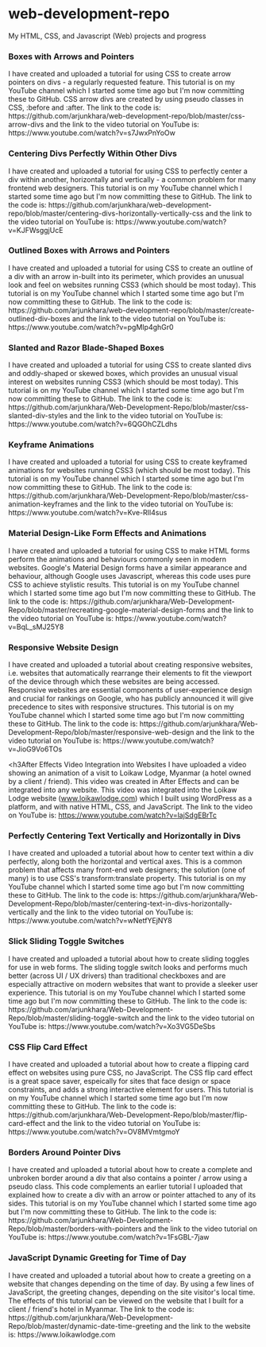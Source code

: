 # web-development-repo
My HTML, CSS, and Javascript (Web) projects and progress

<h3>Boxes with Arrows and Pointers</h3>
I have created and uploaded a tutorial for using CSS to create arrow pointers on divs - a regularly requested feature. This tutorial is on my YouTube channel which I started some time ago but I'm now committing these to GitHub. CSS arrow divs are created by using pseudo classes in CSS, :before and :after. The link to the code is: https://github.com/arjunkhara/web-development-repo/blob/master/css-arrow-divs and the link to the video tutorial on YouTube is: https://www.youtube.com/watch?v=s7JwxPnYoOw

<h3>Centering Divs Perfectly Within Other Divs</h3>
I have created and uploaded a tutorial for using CSS to perfectly center a div within another, horizontally and vertically - a common problem for many frontend web designers. This tutorial is on my YouTube channel which I started some time ago but I'm now committing these to GitHub. The link to the code is: https://github.com/arjunkhara/web-development-repo/blob/master/centering-divs-horizontally-vertically-css and the link to the video tutorial on YouTube is: https://www.youtube.com/watch?v=KJFWsggjUcE

<h3>Outlined Boxes with Arrows and Pointers</h3>
I have created and uploaded a tutorial for using CSS to create an outline of a div with an arrow in-built into its perimeter, which provides an unusual look and feel on websites running CSS3 (which should be most today). This tutorial is on my YouTube channel which I started some time ago but I'm now committing these to GitHub. The link to the code is: https://github.com/arjunkhara/web-development-repo/blob/master/create-outlined-div-boxes and the link to the video tutorial on YouTube is: https://www.youtube.com/watch?v=pgMIp4ghGr0

<h3>Slanted and Razor Blade-Shaped Boxes</h3>
I have created and uploaded a tutorial for using CSS to create slanted divs and oddly-shaped or skewed boxes, which provides an unusual visual interest on websites running CSS3 (which should be most today). This tutorial is on my YouTube channel which I started some time ago but I'm now committing these to GitHub. The link to the code is: https://github.com/arjunkhara/Web-Development-Repo/blob/master/css-slanted-div-styles and the link to the video tutorial on YouTube is: https://www.youtube.com/watch?v=6QGOhCZLdhs

<h3>Keyframe Animations</h3>
I have created and uploaded a tutorial for using CSS to create keyframed animations for websites running CSS3 (which should be most today). This tutorial is on my YouTube channel which I started some time ago but I'm now committing these to GitHub. The link to the code is: https://github.com/arjunkhara/Web-Development-Repo/blob/master/css-animation-keyframes and the link to the video tutorial on YouTube is: https://www.youtube.com/watch?v=Kve-RIl4sus

<h3>Material Design-Like Form Effects and Animations</h3>
I have created and uploaded a tutorial for using CSS to make HTML forms perform the animations and behaviours commonly seen in modern websites. Google's Material Design forms have a similar appearance and behaviour, although Google uses Javascript, whereas this code uses pure CSS to achieve stylistic results. This tutorial is on my YouTube channel which I started some time ago but I'm now committing these to GitHub. The link to the code is: https://github.com/arjunkhara/Web-Development-Repo/blob/master/recreating-google-material-design-forms and the link to the video tutorial on YouTube is: https://www.youtube.com/watch?v=BqL_sMJ25Y8

<h3>Responsive Website Design</h3>
I have created and uploaded a tutorial about creating responsive websites, i.e. websites that automatically rearrange their elements to fit the viewport of the device through which these websites are being accessed. Responsive websites are essential components of user-experience design and crucial for rankings on Google, who has publicly announced it will give precedence to sites with responsive structures. This tutorial is on my YouTube channel which I started some time ago but I'm now committing these to GitHub. The link to the code is: https://github.com/arjunkhara/Web-Development-Repo/blob/master/responsive-web-design and the link to the video tutorial on YouTube is: https://www.youtube.com/watch?v=JioG9Vo6TOs

<h3After Effects Video Integration into Websites</h3>
I have uploaded a video showing an animation of a visit to Loikaw Lodge, Myanmar (a hotel owned by a client / friend). This video was created in After Effects and can be integrated into any website. This video was integrated into the Loikaw Lodge website (www.loikawlodge.com) which I built using WordPress as a platform, and with native HTML, CSS, and JavaScript. The link to the video on YouTube is: https://www.youtube.com/watch?v=lajSdgEBrTc

<h3>Perfectly Centering Text Vertically and Horizontally in Divs</h3>
I have created and uploaded a tutorial about how to center text within a div perfectly, along both the horizontal and vertical axes. This is a common problem that affects many front-end web designers; the solution (one of many) is to use CSS's transform:translate property. This tutorial is on my YouTube channel which I started some time ago but I'm now committing these to GitHub. The link to the code is: https://github.com/arjunkhara/Web-Development-Repo/blob/master/centering-text-in-divs-horizontally-vertically and the link to the video tutorial on YouTube is: https://www.youtube.com/watch?v=wNetfYEjNY8

<h3>Slick Sliding Toggle Switches</h3>
I have created and uploaded a tutorial about how to create sliding toggles for use in web forms. The sliding toggle switch looks and performs much better (across UI / UX drivers) than traditional checkboxes and are especially attractive on modern websites that want to provide a sleeker user experience. This tutorial is on my YouTube channel which I started some time ago but I'm now committing these to GitHub. The link to the code is: https://github.com/arjunkhara/Web-Development-Repo/blob/master/sliding-toggle-switch and the link to the video tutorial on YouTube is: https://www.youtube.com/watch?v=Xo3VG5DeSbs

<h3>CSS Flip Card Effect</h3>
I have created and uploaded a tutorial about how to create a flipping card effect on websites using pure CSS, no JavaScript. The CSS flip card effect is a great space saver, espeically for sites that face design or space constraints, and adds a strong interactive element for users. This tutorial is on my YouTube channel which I started some time ago but I'm now committing these to GitHub. The link to the code is: https://github.com/arjunkhara/Web-Development-Repo/blob/master/flip-card-effect and the link to the video tutorial on YouTube is: https://www.youtube.com/watch?v=OV8MVmtgmoY

<h3>Borders Around Pointer Divs</h3>
I have created and uploaded a tutorial about how to create a complete and unbroken border around a div that also contains a pointer / arrow using a pseudo class. This code complements an earlier tutorial I uploaded that explained how to create a div with an arrow or pointer attached to any of its sides. This tutorial is on my YouTube channel which I started some time ago but I'm now committing these to GitHub. The link to the code is: https://github.com/arjunkhara/Web-Development-Repo/blob/master/borders-with-pointers and the link to the video tutorial on YouTube is: https://www.youtube.com/watch?v=1FsGBL-7jaw

<h3>JavaScript Dynamic Greeting for Time of Day</h3>
I have created and uploaded a tutorial about how to create a greeting on a website that changes depending on the time of day. By using a few lines of JavaScript, the greeting changes, depending on the site visitor's local time. The effects of this tutorial can be viewed on the website that I built for a client / friend's hotel in Myanmar. The link to the code is: https://github.com/arjunkhara/Web-Development-Repo/blob/master/dynamic-date-time-greeting and the link to the website is: https://www.loikawlodge.com

